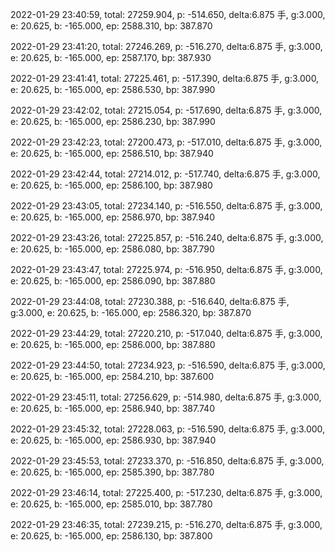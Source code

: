 2022-01-29 23:40:59, total: 27259.904, p: -514.650, delta:6.875 手, g:3.000, e: 20.625, b: -165.000, ep: 2588.310, bp: 387.870

2022-01-29 23:41:20, total: 27246.269, p: -516.270, delta:6.875 手, g:3.000, e: 20.625, b: -165.000, ep: 2587.170, bp: 387.930

2022-01-29 23:41:41, total: 27225.461, p: -517.390, delta:6.875 手, g:3.000, e: 20.625, b: -165.000, ep: 2586.530, bp: 387.990

2022-01-29 23:42:02, total: 27215.054, p: -517.690, delta:6.875 手, g:3.000, e: 20.625, b: -165.000, ep: 2586.230, bp: 387.990

2022-01-29 23:42:23, total: 27200.473, p: -517.010, delta:6.875 手, g:3.000, e: 20.625, b: -165.000, ep: 2586.510, bp: 387.940

2022-01-29 23:42:44, total: 27214.012, p: -517.740, delta:6.875 手, g:3.000, e: 20.625, b: -165.000, ep: 2586.100, bp: 387.980

2022-01-29 23:43:05, total: 27234.140, p: -516.550, delta:6.875 手, g:3.000, e: 20.625, b: -165.000, ep: 2586.970, bp: 387.940

2022-01-29 23:43:26, total: 27225.857, p: -516.240, delta:6.875 手, g:3.000, e: 20.625, b: -165.000, ep: 2586.080, bp: 387.790

2022-01-29 23:43:47, total: 27225.974, p: -516.950, delta:6.875 手, g:3.000, e: 20.625, b: -165.000, ep: 2586.090, bp: 387.880

2022-01-29 23:44:08, total: 27230.388, p: -516.640, delta:6.875 手, g:3.000, e: 20.625, b: -165.000, ep: 2586.320, bp: 387.870

2022-01-29 23:44:29, total: 27220.210, p: -517.040, delta:6.875 手, g:3.000, e: 20.625, b: -165.000, ep: 2586.000, bp: 387.880

2022-01-29 23:44:50, total: 27234.923, p: -516.590, delta:6.875 手, g:3.000, e: 20.625, b: -165.000, ep: 2584.210, bp: 387.600

2022-01-29 23:45:11, total: 27256.629, p: -514.980, delta:6.875 手, g:3.000, e: 20.625, b: -165.000, ep: 2586.940, bp: 387.740

2022-01-29 23:45:32, total: 27228.063, p: -516.590, delta:6.875 手, g:3.000, e: 20.625, b: -165.000, ep: 2586.930, bp: 387.940

2022-01-29 23:45:53, total: 27233.370, p: -516.850, delta:6.875 手, g:3.000, e: 20.625, b: -165.000, ep: 2585.390, bp: 387.780

2022-01-29 23:46:14, total: 27225.400, p: -517.230, delta:6.875 手, g:3.000, e: 20.625, b: -165.000, ep: 2585.010, bp: 387.780

2022-01-29 23:46:35, total: 27239.215, p: -516.270, delta:6.875 手, g:3.000, e: 20.625, b: -165.000, ep: 2586.130, bp: 387.800